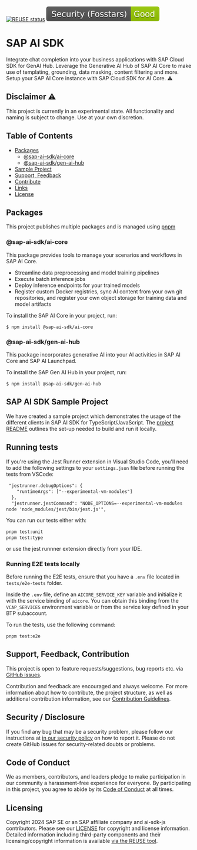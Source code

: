 [![REUSE status](https://api.reuse.software/badge/github.com/SAP/ai-sdk-js)](https://api.reuse.software/info/github.com/SAP/ai-sdk-js)
[![Fosstars security rating](https://github.com/SAP/ai-sdk-js/blob/fosstars/fosstars_badge.svg)](https://github.com/SAP/ai-sdk-js/blob/fosstars/fosstars_report.md)

# SAP AI SDK

Integrate chat completion into your business applications with SAP Cloud SDK for GenAI Hub. Leverage the Generative AI Hub of SAP AI Core to make use of templating, grounding, data masking, content filtering and more. Setup your SAP AI Core instance with SAP Cloud SDK for AI Core. :warning:

## Disclaimer ⚠️

This project is currently in an experimental state. All functionality and naming is subject to change. Use at your own discretion.

## Table of Contents
- [Packages](#packages)
  - [@sap-ai-sdk/ai-core](#sap-ai-sdk-ai-core)
  - [@sap-ai-sdk/gen-ai-hub](#sap-ai-sdk-gen-ai-hub)
- [Sample Project](#sample-project)
- [Support, Feedback](#support-feedback-contribution)
- [Contribute](#contribute)
- [Links](#links)
- [License](#license)

## Packages

This project publishes multiple packages and is managed using [pnpm](https://pnpm.io/)

### @sap-ai-sdk/ai-core

This package provides tools to manage your scenarios and workflows in SAP AI Core.

- Streamline data preprocessing and model training pipelines
- Execute batch inference jobs
- Deploy inference endpoints for your trained models
- Register custom Docker registries, sync AI content from your own git repositories, and register your own object storage for training data and model artifacts

To install the SAP AI Core in your project, run:
```
$ npm install @sap-ai-sdk/ai-core
```

### @sap-ai-sdk/gen-ai-hub

This package incorporates generative AI into your AI activities in SAP AI Core and SAP AI Launchpad.

To install the SAP Gen AI Hub in your project, run:
```
$ npm install @sap-ai-sdk/gen-ai-hub
```

## SAP AI SDK Sample Project

We have created a sample project which demonstrates the usage of the different clients in SAP AI SDK for TypeScript/JavaScript. The [project README](./sample-code/README.md) outlines the set-up needed to build and run it locally.

## Running tests

If you're using the Jest Runner extension in Visual Studio Code, you'll need to add the following settings to your `settings.json` file before running the tests from VSCode:

```
 "jestrunner.debugOptions": {
    "runtimeArgs": ["--experimental-vm-modules"]
  },
  "jestrunner.jestCommand": "NODE_OPTIONS=--experimental-vm-modules node 'node_modules/jest/bin/jest.js'",
```

You can run our tests either with:
```
pnpm test:unit
pnpm test:type
```

or use the jest runnner extension directly from your IDE.


### Running E2E tests locally

Before running the E2E tests, ensure that you have a `.env` file located in `tests/e2e-tests` folder.

Inside the `.env` file, define an `AICORE_SERVICE_KEY` variable and initialize it with the service binding of `aicore`. You can obtain this binding from the `VCAP_SERVICES` environment variable or from the service key defined in your BTP subaccount.

To run the tests, use the following command:

```
pnpm test:e2e
```

## Support, Feedback, Contribution

This project is open to feature requests/suggestions, bug reports etc. via [GitHub issues](https://github.com/SAP/ai-sdk-js/issues). 

Contribution and feedback are encouraged and always welcome. For more information about how to contribute, the project structure, as well as additional contribution information, see our [Contribution Guidelines](CONTRIBUTING.md).

## Security / Disclosure

If you find any bug that may be a security problem, please follow our instructions at [in our security policy](https://github.com/SAP/ai-sdk-js/security/policy) on how to report it. Please do not create GitHub issues for security-related doubts or problems.

## Code of Conduct

We as members, contributors, and leaders pledge to make participation in our community a harassment-free experience for everyone. By participating in this project, you agree to abide by its [Code of Conduct](https://github.com/SAP/.github/blob/main/CODE_OF_CONDUCT.md) at all times.

## Licensing

Copyright 2024 SAP SE or an SAP affiliate company and ai-sdk-js contributors. Please see our [LICENSE](LICENSE) for copyright and license information. Detailed information including third-party components and their licensing/copyright information is available [via the REUSE tool](https://api.reuse.software/info/github.com/SAP/ai-sdk-js).

